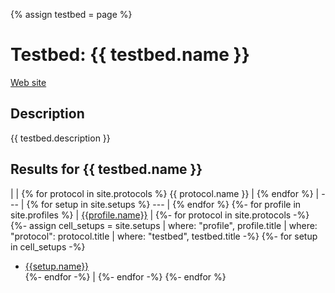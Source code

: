 {% assign testbed = page %}

# Testbed: {{ testbed.name }}

[Web site]({{testbed.www}})

## Description
{{ testbed.description }}

## Results for {{ testbed.name }}

|  | {% for protocol in site.protocols %} {{ protocol.name }} | {% endfor %}
| --- | {% for setup in site.setups %} --- | {% endfor %}
{%- for profile in site.profiles %}
| [{{profile.name}}](/profiles/{{profile.title}}) |
{%- for protocol in site.protocols -%}
{%- assign cell_setups = site.setups | where: "profile", profile.title | where: "protocol": protocol.title | where: "testbed", testbed.title -%}
{%- for setup in cell_setups -%}
- [{{setup.name}}](/setups/{{setup.title}})<br/>
{%- endfor -%}
 |
{%- endfor -%}
{%- endfor %}
